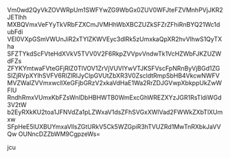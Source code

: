 Vm0wd2QyVkZOVWRpUm1SWFYwZG9WbGx0ZUV0WFJteFZVMnhPVjJKR2JETlhh
MXBQVmxVeFYyTkVRbFZXCmJVMHhWbXBCZUZkSFZrZFhiRnBYQ21Wc1dubFdi
VEI0VXpGSmVWUnJiR2xTYlZKWVEyc3dlRk5zUmxkaQpXR2hvVlhwS1QyTXha
SFZTYkdScFVteHdXVkV5TVV0V2F6RkpZVVpvVndwTk1VcHZWbFJKZUZWdFZs
ZFYKYmtwaFVteGFjRlZ0TlVOV1ZrVjVUVlYwVTJKSFVscFpNRnByVjBGd1ZG
SlZjRVpXYlhSVFV6RlZlRlJyClpGVUtZbXR3V0ZscldtRmpSbHB4VkcwNWFV
MVZWalZVVmxwcllXeGFjbGRzV2xkaVdHaE1Wa2RrZDJGVwpXbkppUkZwWFlU
RndhRmxVUmxKbFZsWnlDbHBHWTB0WmExcGhWREZXYzJGR1RsTldiWGd3V2tW
b2EyRXkKU2toa1JFNVdZa1pLZWxaV1dsZFhSVGxXWlVad2FWWkZXbTlXUmxw
SFpHeE5lUXBUYmxaVllsZGtURkV5Ck5WZGpiR3hTVUZRd1MwTnRXbkJaVVQw
OUNncDZZbWM9CgpzeWs=

jcu